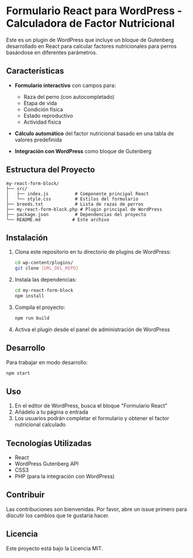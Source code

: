 # Formulario React para WordPress - Calculadora de Factor Nutricional

Este es un plugin de WordPress que incluye un bloque de Gutenberg desarrollado en React para calcular factores nutricionales para perros basándose en diferentes parámetros.

## Características

- **Formulario interactivo** con campos para:
  - Raza del perro (con autocompletado)
  - Etapa de vida
  - Condición física
  - Estado reproductivo
  - Actividad física

- **Cálculo automático** del factor nutricional basado en una tabla de valores predefinida

- **Integración con WordPress** como bloque de Gutenberg

## Estructura del Proyecto

```
my-react-form-block/
├── src/
│   ├── index.js          # Componente principal React
│   └── style.css         # Estilos del formulario
├── breeds.txt            # Lista de razas de perros
├── my-react-form-block.php # Plugin principal de WordPress
├── package.json          # Dependencias del proyecto
└── README.md            # Este archivo
```

## Instalación

1. Clona este repositorio en tu directorio de plugins de WordPress:
   ```bash
   cd wp-content/plugins/
   git clone [URL_DEL_REPO]
   ```

2. Instala las dependencias:
   ```bash
   cd my-react-form-block
   npm install
   ```

3. Compila el proyecto:
   ```bash
   npm run build
   ```

4. Activa el plugin desde el panel de administración de WordPress

## Desarrollo

Para trabajar en modo desarrollo:

```bash
npm start
```

## Uso

1. En el editor de WordPress, busca el bloque "Formulario React"
2. Añádelo a tu página o entrada
3. Los usuarios podrán completar el formulario y obtener el factor nutricional calculado

## Tecnologías Utilizadas

- React
- WordPress Gutenberg API
- CSS3
- PHP (para la integración con WordPress)

## Contribuir

Las contribuciones son bienvenidas. Por favor, abre un issue primero para discutir los cambios que te gustaría hacer.

## Licencia

Este proyecto está bajo la Licencia MIT. 